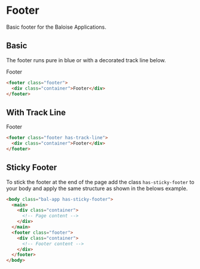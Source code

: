 # Footer

Basic footer for the Baloise Applications.

## Basic

The footer runs pure in blue or with a decorated track line below.

<docs-demo>
  <footer class="footer">
    <div class="container">Footer</div>
  </footer>
</docs-demo>

```html
<footer class="footer">
  <div class="container">Footer</div>
</footer>
```

## With Track Line

<docs-demo>
  <footer class="footer has-track-line">
    <div class="container">Footer</div>
  </footer>
</docs-demo>

```html
<footer class="footer has-track-line">
  <div class="container">Footer</div>
</footer>
```

## Sticky Footer

To stick the footer at the end of the page add the class `has-sticky-footer` to your body and apply the same structure as shown in the belows example.

```html
<body class="bal-app has-sticky-footer">
  <main>
    <div class="container">
      <!-- Page content -->
    </div>
  </main>
  <footer class="footer">
    <div class="container">
      <!-- Footer content -->
    </div>
  </footer>
</body>
```
